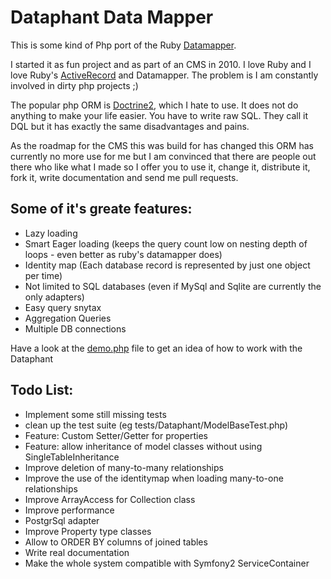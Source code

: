 Dataphant Data Mapper
=====================

This is some kind of Php port of the Ruby [Datamapper](https://github.com/datamapper/dm-core).

I started it as fun project and as part of an CMS in 2010. I love Ruby and I love Ruby's [ActiveRecord](https://github.com/rails/rails/tree/master/activerecord) and Datamapper. The problem is I am constantly involved in dirty php projects ;)

The popular php ORM is [Doctrine2](https://github.com/doctrine/doctrine2), which I hate to use. It does not do anything to make your life easier.
You have to write raw SQL. They call it DQL but it has exactly the same disadvantages and pains.

As the roadmap for the CMS this was build for has changed this ORM has currently no more use for me but I am convinced that there are people out there who like what I made so I offer you to use it, change it, distribute it, fork it, write documentation and send me pull requests.

Some of it's greate features:
-----------------------------

 * Lazy loading
 * Smart Eager loading (keeps the query count low on nesting depth of loops - even better as ruby's datamapper does)
 * Identity map (Each database record is represented by just one object per time)
 * Not limited to SQL databases (even if MySql and Sqlite are currently the only adapters)
 * Easy query snytax
 * Aggregation Queries
 * Multiple DB connections

Have a look at the [demo.php](/demo.php) file to get an idea of how to work with the Dataphant

Todo List:
----------

 * Implement some still missing tests
 * clean up the test suite (eg tests/Dataphant/ModelBaseTest.php)
 * Feature: Custom Setter/Getter for properties
 * Feature: allow inheritance of model classes without using SingleTableInheritance
 * Improve deletion of many-to-many relationships
 * Improve the use of the identitymap when loading many-to-one relationships
 * Improve ArrayAccess for Collection class
 * Improve performance
 * PostgrSql adapter
 * Improve Property type classes
 * Allow to ORDER BY columns of joined tables
 * Write real documentation
 * Make the whole system compatible with Symfony2 ServiceContainer